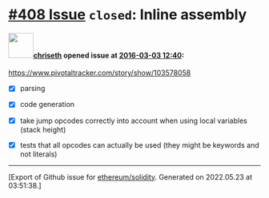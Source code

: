 # [\#408 Issue](https://github.com/ethereum/solidity/issues/408) `closed`: Inline assembly

#### <img src="https://avatars.githubusercontent.com/u/9073706?v=4" width="50">[chriseth](https://github.com/chriseth) opened issue at [2016-03-03 12:40](https://github.com/ethereum/solidity/issues/408):

https://www.pivotaltracker.com/story/show/103578058
- [x] parsing
- [x] code generation
- [x] take jump opcodes correctly into account when using local variables (stack height)
- [x] tests that all opcodes can actually be used (they might be keywords and not literals)





-------------------------------------------------------------------------------



[Export of Github issue for [ethereum/solidity](https://github.com/ethereum/solidity). Generated on 2022.05.23 at 03:51:38.]
